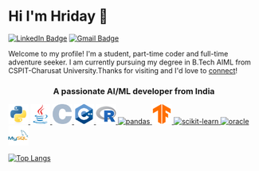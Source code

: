 # Hi I'm Hriday 👋

[![LinkedIn Badge](https://img.shields.io/badge/-Hriday%20Patel-blue?style=flat&logo=Linkedin&logoColor=white&link=https://www.linkedin.com/in/hriday-patel-825111338/)](https://www.linkedin.com/in/hriday-patel-825111338/)
[![Gmail Badge](https://img.shields.io/badge/-hmp200575-c14438?style=flat&logo=Gmail&logoColor=white&link=mailto:hmp200575@gmail.com)](mailto:hmp200575@gmail.com)


Welcome to my profile! I'm a student, part-time coder and full-time adventure seeker. I am currently pursuing my degree in B.Tech AIML from CSPIT-Charusat University.Thanks for visiting and I'd love to [connect](https://www.linkedin.com/in/hriday-patel-825111338/)!

<h3 align="center">A passionate AI/ML developer from India</h3>

<p align="left">
  <a href="https://www.python.org" target="_blank">
    <img src="https://raw.githubusercontent.com/devicons/devicon/master/icons/python/python-original.svg" alt="python" width="40" height="40"/>
  </a>
  <a href="https://www.java.com" target="_blank">
    <img src="https://raw.githubusercontent.com/devicons/devicon/master/icons/java/java-original.svg" alt="java" width="40" height="40"/>
  </a>
  <a href="https://www.cprogramming.com/" target="_blank">
    <img src="https://raw.githubusercontent.com/devicons/devicon/master/icons/c/c-original.svg" alt="c" width="40" height="40"/>
  </a>
  <a href="https://isocpp.org/" target="_blank">
    <img src="https://raw.githubusercontent.com/devicons/devicon/master/icons/cplusplus/cplusplus-original.svg" alt="cplusplus" width="40" height="40"/>
  </a>
  <a href="https://www.r-project.org/" target="_blank">
  <img src="https://raw.githubusercontent.com/devicons/devicon/master/icons/r/r-original.svg" alt="r" width="40" height="40"/>
  </a>
  <a href="https://pandas.pydata.org/" target="_blank">
    <img src="https://cdn.jsdelivr.net/gh/devicons/devicon/icons/pandas/pandas-original.svg" alt="pandas" width="40" height="40"/>
  </a>
  <a href="https://www.tensorflow.org/" target="_blank">
    <img src="https://raw.githubusercontent.com/devicons/devicon/master/icons/tensorflow/tensorflow-original.svg" alt="tensorflow" width="40" height="40"/>
  </a>
  <a href="https://scikit-learn.org/" target="_blank">
    <img src="https://upload.wikimedia.org/wikipedia/commons/0/05/Scikit_learn_logo_small.svg" alt="scikit-learn" width="40" height="40"/>
  </a>
  <a href="https://www.oracle.com/database/" target="_blank">
    <img src="https://www.vectorlogo.zone/logos/oracle/oracle-icon.svg" alt="oracle" width="40" height="40"/>
  </a>
  <a href="https://www.mysql.com/" target="_blank">
    <img src="https://raw.githubusercontent.com/devicons/devicon/master/icons/mysql/mysql-original-wordmark.svg" alt="mysql" width="40" height="40"/>
  </a>
</p>

[![Top Langs](https://github-readme-stats-git-masterrstaa-rickstaa.vercel.app/api/top-langs/?username=anuraghazra)](https://github.com/anuraghazra/github-readme-stats)




